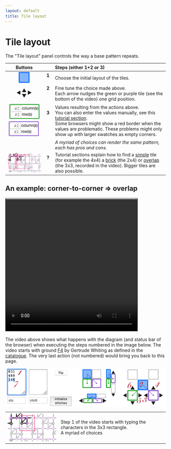 ```yaml
---
layout: default
title: Tile layout
---
```

Tile layout
===========

The "Tile layout" panel controls the way a base pattern repeats.

| Buttons | | Steps (either 1+2 or 3) |
|:---:|:---:|:---|
| ![](images/blue-tile.png) | &nbsp;**1**&nbsp;<br><br> | Choose the initial layout of the tiles. |
| ![](images/nudge-tiles.png) | **2**<br><br><br> | Fine tune the choice made above. <br> Each arrow nudges the green or purple tile (see the bottom of the video) one grid position. |
| ![](images/green-tile.png) <br> ![](images/purple-tile.png) | **3**<br><br><br><br> | Values resulting from the actions above. <br> You can also enter the values manually, see this [tutorial section](Advanced#glue-copies-together). <br> Some browsers might show a red border when the values are problematic. These problems might only show up with larger swatches as empty corners. |
| | | _A myriad of choices can render the same pattern, each has pros and cons._
| ![](images/brick-to-overlap-choices.png) | **?**<br><br><br> | Tutorial sections explain how to find a [simple](Advanced#simple-arrangement) tile (for example the 4x4) a [brick](Advanced#creating-a-smaller-base-tile) (the 2x4) or [overlap](Advanced#overlap-arrangement) (the 3x3, recorded in the video). Bigger tiles are also possible.

An example: corner-to-corner => overlap
----------
<video width="414" height="414" controls style="border: 1px solid; padding-top: 2px;">
    <source src="images/brick-to-overlap-animation.mp4#t=0.001" type="video/mp4">
    Your browser does not support an inline <a href="images/brick-to-overlap-animation.mp4">video</a>.
</video>  

The video above shows what happens with the diagram (and status bar of the browser)
when executing the steps numbered in the image below. 
The video starts with ground [F4](https://d-bl.github.io/GroundForge/tiles?whiting=F4_P180&patchWidth=9&patchHeight=9&d1=ctc&c1=ctc&b1=ctc&a1=ctc&d2=ctc&c2=ctcllctc&a2=ctcrrctc&tile=1483,8-48&footsideStitch=ctctt&tileStitch=ctc&headsideStitch=ctctt&shiftColsSW=-2&shiftRowsSW=2&shiftColsSE=2&shiftRowsSE=2)
by Gertrude Whiting as defined in the [catalogue](/gw-lace-to-gf).
The very last action (not numbered) would bring you back to this page.

![](images/brick-to-overlap-order.png)

| | |
|:---:|:---|
| ![](images/brick-to-overlap-start.png) | Step 1 of the video starts with typing the characters in the 3x3 rectangle. <br> A myriad of choices  |
